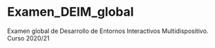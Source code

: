 # Examen_DEIM_global
Examen global de Desarrollo de Entornos Interactivos Multidispositivo. Curso 2020/21
